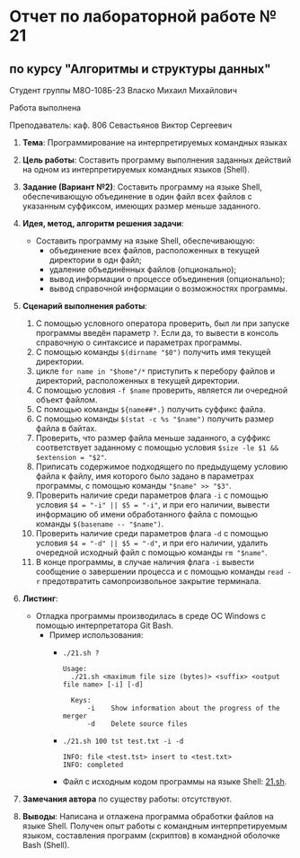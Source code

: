 # Отчет по лабораторной работе № 21
## по курсу "Алгоритмы и структуры данных"

Студент группы М8О-108Б-23 Власко Михаил Михайлович

Работа выполнена

Преподаватель: каф. 806 Севастьянов Виктор Сергеевич

1. **Тема**: Программирование на интерпретируемых командных языках
2. **Цель работы**: Составить программу выполнения заданных действий на одном из интерпретируемых командных языков 
(Shell).
3. **Задание (Вариант №2)**: Составить программу на языке Shell, обеспечивающую объединение в один файл всех файлов с 
указанным суффиксом, имеющих размер меньше заданного. 
4. **Идея, метод, алгоритм решения задачи**:
    - Составить программу на языке Shell, обеспечивающую:
      - объединение всех файлов, расположенных в текущей директории в одн файл;
      - удаление объединённых файлов (опционально);
      - вывод информации о процессе объединения (опционально);
      - вывод справочной информации о возможностях программы.
5. **Сценарий выполнения работы**:
    1. С помощью условного оператора проверить, был ли при запуске программы введён параметр ```?```. Если да, то 
вывести в консоль справочную о синтаксисе и параметрах программы.
    2. С помощью команды ```$(dirname "$0")``` получить имя текущей директории.
    3. цикле ```for name in "$home"/*``` приступить к перебору файлов и директорий, расположенных в текущей директории.
    4. С помощью условия ```-f $name``` проверить, является ли очередной объект файлом.
    5. С помощью команды ```${name##*.}``` получить суффикс файла.
    6. С помощью команды ```$(stat -c %s "$name")``` получить размер файла в байтах.
    7. Проверить, что размер файла меньше заданного, а суффикс соответствует заданному с помощью условия 
    ```$size -le $1 && $extension = "$2"```.
    8. Приписать содержимое подходящего по предыдущему условию файла к файлу, имя которого было задано в параметрах
    программы, с помощью команды ```"$name" >> "$3"```.
    9. Проверить наличие среди параметров флага ```-i``` с помощью условия ```$4 = "-i" || $5 = "-i"```,
    и при его наличии, вывести информацию об имени обработанного файла с помощью команды ```$(basename -- "$name")```.
    10. Проверить наличие среди параметров флага ```-d``` с помощью условия ```$4 = "-d" || $5 = "-d"```,
    и при его наличии, удалить очередной исходный файл с помощью команды ```rm "$name"```.
    11. В конце программы, в случае наличия флага ```-i``` вывести сообщение о завершении процесса и с помощью команды
    ```read -r``` предотвратить самопроизвольное закрытие терминала.

6. **Листинг**:
   - Отладка программы производилась в среде ОС Windows с помощью интерпретатора Git Bash.
     - Пример использования:
        - ```shell
          ./21.sh ?
             
          Usage:
            ./21.sh <maximum file size (bytes)> <suffix> <output file name> [-i] [-d]

            Keys:
                -i    Show information about the progress of the merger
                -d    Delete source files
          ```
        - ```shell
          ./21.sh 100 tst test.txt -i -d

          INFO: file <test.tst> insert to <test.txt>
          INFO: completed

          ```
        - Файл с исходным кодом программы на языке Shell: [21.sh](21.sh).

7. **Замечания автора** по существу работы: отсутствуют.
8. **Выводы**: Написана и отлажена программа обработки файлов на языке Shell. Получен опыт работы с командным 
интерпретируемым языком, составления программ (скриптов) в командной оболочке Bash (Shell). 